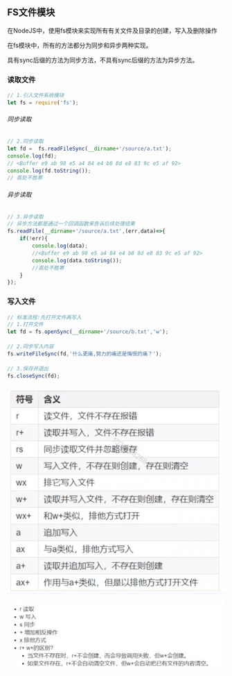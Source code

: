 ## FS文件模块

在NodeJS中，使用fs模块来实现所有有关文件及目录的创建，写入及删除操作

在fs模块中，所有的方法都分为同步和异步两种实现。

具有sync后缀的方法为同步方法，不具有sync后缀的方法为异步方法。

### 读取文件

```javascript
// 1.引入文件系统模块
let fs = require('fs');
```

###### 同步读取

```javascript
// 2.同步读取
let fd =  fs.readFileSync(__dirname+'/source/a.txt');
console.log(fd);
// <Buffer e9 ab 98 e5 a4 84 e4 b8 8d e8 83 9c e5 af 92>
console.log(fd.toString());
// 高处不胜寒
```

###### 异步读取

```javascript
// 3.异步读取
// 异步方法都是通过一个回调函数来告诉后续处理结果
fs.readFile(__dirname+'/source/a.txt',(err,data)=>{
    if(!err){
        console.log(data);
        //<Buffer e9 ab 98 e5 a4 84 e4 b8 8d e8 83 9c e5 af 92>
        console.log(data.toString());
        //高处不胜寒
    }
});
```

### 写入文件

```javascript
// 标准流程:先打开文件再写入
// 1.打开文件
let fd = fs.openSync(__dirname+'/source/b.txt','w');

// 2.同步写入内容
fs.writeFileSync(fd,'什么更痛,努力的痛还是悔恨的痛？');

// 3.保存并退出
fs.closeSync(fd);
```


![1677916397032](image/09.FS文件模块/1677916397032.png)

![1677916470634](image/09.FS文件模块/1677916470634.png)
